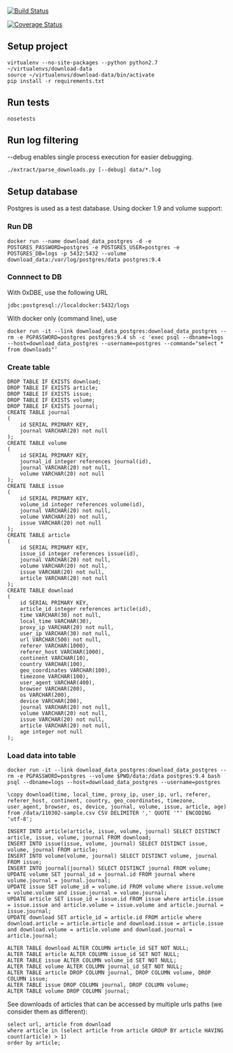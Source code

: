 [![Build Status](https://travis-ci.org/yorrick/download-data.svg?branch=master)](https://travis-ci.org/yorrick/download-data)

[![Coverage Status](https://coveralls.io/repos/yorrick/download-data/badge.svg?branch=master&service=github)](https://coveralls.io/github/yorrick/download-data?branch=master)

## Setup project

```
virtualenv --no-site-packages --python python2.7 ~/virtualenvs/download-data
source ~/virtualenvs/download-data/bin/activate
pip install -r requirements.txt
```


## Run tests
```
nosetests
```


## Run log filtering

--debug enables single process execution for easier debugging.

```
./extract/parse_downloads.py [--debug] data/*.log
```


## Setup database

Postgres is used as a test database.
Using docker 1.9 and volume support:

### Run DB

```
docker run --name download_data_postgres -d -e POSTGRES_PASSWORD=postgres -e POSTGRES_USER=postgres -e POSTGRES_DB=logs -p 5432:5432 --volume download_data:/var/log/postgres/data postgres:9.4
```

### Connnect to DB

With 0xDBE, use the following URL

```
jdbc:postgresql://localdocker:5432/logs
```

With docker only (command line), use

```
docker run -it --link download_data_postgres:download_data_postgres --rm -e PGPASSWORD=postgres postgres:9.4 sh -c 'exec psql --dbname=logs --host=download_data_postgres --username=postgres --command="select * from downloads"'
```


### Create table


```
DROP TABLE IF EXISTS download;
DROP TABLE IF EXISTS article;
DROP TABLE IF EXISTS issue;
DROP TABLE IF EXISTS volume;
DROP TABLE IF EXISTS journal;
CREATE TABLE journal
(
    id SERIAL PRIMARY KEY,
    journal VARCHAR(20) not null
);
CREATE TABLE volume
(
    id SERIAL PRIMARY KEY,
    journal_id integer references journal(id),
    journal VARCHAR(20) not null,
    volume VARCHAR(20) not null
);
CREATE TABLE issue
(
    id SERIAL PRIMARY KEY,
    volume_id integer references volume(id),
    journal VARCHAR(20) not null,
    volume VARCHAR(20) not null,
    issue VARCHAR(20) not null
);
CREATE TABLE article
(
    id SERIAL PRIMARY KEY,
    issue_id integer references issue(id),
    journal VARCHAR(20) not null,
    volume VARCHAR(20) not null,
    issue VARCHAR(20) not null,
    article VARCHAR(20) not null
);
CREATE TABLE download
(
    id SERIAL PRIMARY KEY,
    article_id integer references article(id),
    time VARCHAR(30) not null,
    local_time VARCHAR(30),
    proxy_ip VARCHAR(20) not null,
    user_ip VARCHAR(30) not null,
    url VARCHAR(500) not null,
    referer VARCHAR(1000),
    referer_host VARCHAR(1000),
    continent VARCHAR(10),
    country VARCHAR(100),
    geo_coordinates VARCHAR(100),
    timezone VARCHAR(100),
    user_agent VARCHAR(400),
    browser VARCHAR(200),
    os VARCHAR(200),
    device VARCHAR(200),
    journal VARCHAR(20) not null,
    volume VARCHAR(20) not null,
    issue VARCHAR(20) not null,
    article VARCHAR(20) not null,
    age integer not null
);
```

### Load data into table


```
docker run -it --link download_data_postgres:download_data_postgres --rm -e PGPASSWORD=postgres --volume $PWD/data:/data postgres:9.4 bash 
psql --dbname=logs --host=download_data_postgres --username=postgres
```
 
```
\copy download(time, local_time, proxy_ip, user_ip, url, referer, referer_host, continent, country, geo_coordinates, timezone, user_agent, browser, os, device, journal, volume, issue, article, age) from /data/110302-sample.csv CSV DELIMITER ',' QUOTE '"' ENCODING 'utf-8';
```

```
INSERT INTO article(article, issue, volume, journal) SELECT DISTINCT article, issue, volume, journal FROM download;
INSERT INTO issue(issue, volume, journal) SELECT DISTINCT issue, volume, journal FROM article;
INSERT INTO volume(volume, journal) SELECT DISTINCT volume, journal FROM issue;
INSERT INTO journal(journal) SELECT DISTINCT journal FROM volume;
UPDATE volume SET journal_id = journal.id FROM journal where volume.journal = journal.journal;
UPDATE issue SET volume_id = volume.id FROM volume where issue.volume = volume.volume and issue.journal = volume.journal;
UPDATE article SET issue_id = issue.id FROM issue where article.issue = issue.issue and article.volume = issue.volume and article.journal = issue.journal;
UPDATE download SET article_id = article.id FROM article where download.article = article.article and download.issue = article.issue and download.volume = article.volume and download.journal = article.journal;
```

```
ALTER TABLE download ALTER COLUMN article_id SET NOT NULL;
ALTER TABLE article ALTER COLUMN issue_id SET NOT NULL;
ALTER TABLE issue ALTER COLUMN volume_id SET NOT NULL;
ALTER TABLE volume ALTER COLUMN journal_id SET NOT NULL;
ALTER TABLE article DROP COLUMN journal, DROP COLUMN volume, DROP COLUMN issue;
ALTER TABLE issue DROP COLUMN journal, DROP COLUMN volume;
ALTER TABLE volume DROP COLUMN journal;
```


See downloads of articles that can be accessed by multiple urls paths (we consider them as different):

```
select url, article from download
where article in (select article from article GROUP BY article HAVING count(article) > 1)
order by article;
```

